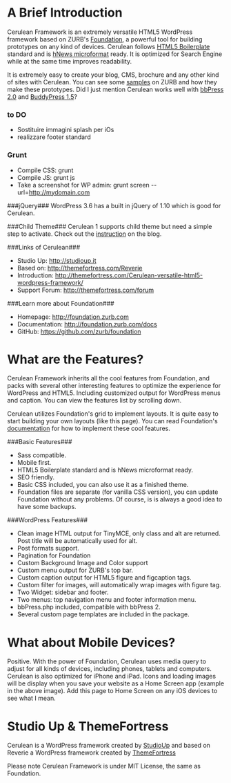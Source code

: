A Brief Introduction
====================
Cerulean Framework is an extremely versatile HTML5 WordPress framework based on ZURB's [Foundation](http://foundation.zurb.com), a powerful tool for building prototypes on any kind of devices. Cerulean follows [HTML5 Boilerplate](http://html5boilerplate.com) standard and is [hNews microformat](https://www.readability.com/publishers/guidelines) ready. It is optimized for Search Engine while at the same time improves readability.

It is extremely easy to create your blog, CMS, brochure and any other kind of sites with Cerulean. You can see some [samples](http://foundation.zurb.com/templates.php) on ZURB and how they make these prototypes. Did I just mention Cerulean works well with [bbPress 2.0](http://bbpress.org/) and [BuddyPress 1.5](http://buddypress.org/)?

### to DO ###
* Sostituire immagini splash per iOs
* realizzare footer standard



### Grunt ###
* Compile CSS:                          grunt
* Compile JS:                           grunt js
* Take a screenshot for WP admin:       grunt screen --url=http://mydomain.com


###jQuery###
WordPress 3.6 has a built in jQuery of 1.10 which is good for Cerulean.

###Child Theme###
Cerulean 1 supports child theme but need a simple step to activate. Check out the [instruction](http://themefortress.com/child-theme-reverie-4/) on the blog.


###Links of Cerulean###
* Studio Up:      http://studioup.it
* Based on:      http://themefortress.com/Reverie
* Introduction:  http://themefortress.com/Cerulean-versatile-html5-wordpress-framework/
* Support Forum: http://themefortress.com/forum

###Learn more about Foundation###
* Homepage:      http://foundation.zurb.com  
* Documentation: http://foundation.zurb.com/docs  
* GitHub:        https://github.com/zurb/foundation



What are the Features?
======================
Cerulean Framework inherits all the cool features from Foundation, and packs with several other interesting features to optimize the experience for WordPress and HTML5. Including customized output for WordPress menus and caption. You can view the features list by scrolling down.

Cerulean utilizes Foundation's grid to implement layouts. It is quite easy to start building your own layouts (like this page). You can read Foundation's [documentation](http://foundation.zurb.com/docs/) for how to implement these cool features.

###Basic Features###
* Sass compatible.
* Mobile first.
* HTML5 Boilerplate standard and is hNews microformat ready.
* SEO friendly.
* Basic CSS included, you can also use it as a finished theme.
* Foundation files are separate (for vanilla CSS version), you can update Foundation without any problems. Of course, is is always a good idea to have some backups.

###WordPress Features###
* Clean image HTML output for TinyMCE, only class and alt are returned. Post title will be automatically used for alt.
* Post formats support.
* Pagination for Foundation
* Custom Background Image and Color support
* Custom menu output for ZURB's top bar.
* Custom caption output for HTML5 figure and figcaption tags.
* Custom filter for images, will automatically wrap images with figure tag.
* Two Widget: sidebar and footer.
* Two menus: top navigation menu and footer information menu.
* bbPress.php included, compatible with bbPress 2.
* Several custom page templates are included in the package.


What about Mobile Devices?
==========================
Positive. With the power of Foundation, Cerulean uses media query to adjust for all kinds of devices, including phones, tablets and computers. Cerulean is also optimized for iPhone and iPad. Icons and loading images will be display when you save your website as a Home Screen app (example in the above image). Add this page to Home Screen on any iOS devices to see what I mean.

Studio Up & ThemeFortress
=============
Cerulean is a WordPress framework created by [StudioUp](http://studioup.it) and based on Reverie a WordPress framework created by [ThemeFortress](http://themefortress.com)

Please note Cerulean Framework is under MIT License, the same as Foundation.

